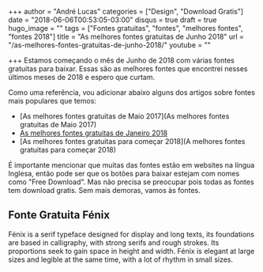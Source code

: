 +++
author = "André Lucas"
categories = ["Design", "Download Gratis"]
date = "2018-06-06T00:53:05-03:00"
disqus = true
draft = true
hugo_image = ""
tags = ["Fontes gratuitas", "fontes", "melhores fontes", "fontes 2018"]
title = "As melhores fontes gratuitas de Junho 2018"
url = "/as-melhores-fontes-gratuitas-de-junho-2018/"
youtube = ""

+++
Estamos começando o mês de Junho de 2018 com várias fontes gratuitas para baixar. Essas são as melhores fontes que encontrei nesses últimos meses de 2018 e espero que curtam.

Como uma referência, vou adicionar abaixo alguns dos artigos sobre fontes mais populares que temos:

* [As melhores fontes gratuitas de Maio 2017](As melhores fontes gratuitas de Maio 2017)
* [As melhores fontes gratuitas de Janeiro 2018](https://www.igluonline.com/as-melhores-fontes-gratuitas-de-janeiro-2018/)
* [As melhores fontes gratuitas para começar 2018](A melhores fontes gratuitas para começar 2018)

É importante mencionar que muitas das fontes estão em websites na língua Inglesa, então pode ser que os botões para baixar estejam com nomes como "Free Download". Mas não precisa se preocupar pois todas as fontes tem download gratis. Sem mais demoras, vamos às fontes.

## Fonte Gratuita Fénix

Fénix is a serif typeface designed for display and long texts, its foundations are based in calligraphy, with strong serifs and rough strokes. Its proportions seek to gain space in height and width. Fénix is elegant at large sizes and legible at the same time, with a lot of rhythm in small sizes.  